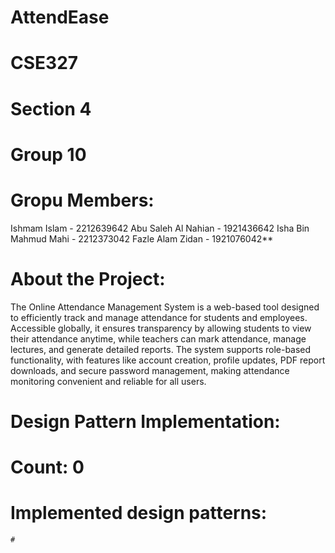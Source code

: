 # AttendEase
# CSE327
# Section 4
# Group 10
# Gropu Members:
   Ishmam Islam - 2212639642
   Abu Saleh Al Nahian - 1921436642
   Isha Bin Mahmud Mahi - 2212373042
   Fazle Alam Zidan - 1921076042**
# About the Project:
The Online Attendance Management System is a web-based tool designed to efficiently track and manage attendance for students and employees. Accessible globally, it ensures transparency by allowing students to view their attendance anytime, while teachers can mark attendance, manage lectures, and generate detailed reports. The system supports role-based functionality, with features like account creation, profile updates, PDF report downloads, and secure password management, making attendance monitoring convenient and reliable for all users.
# Design Pattern Implementation:
  # Count: 0
  # Implemented design patterns:
    #
